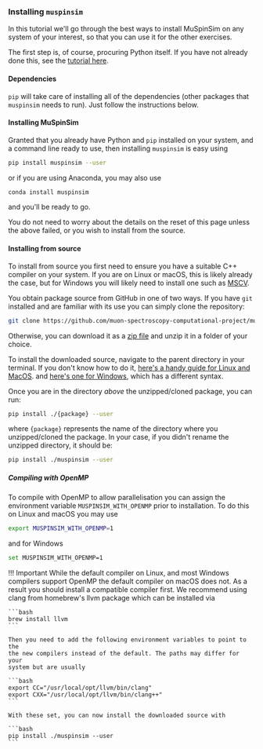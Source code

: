 ### Installing `muspinsim`

In this tutorial we'll go through the best ways to install MuSpinSim on
any system of your interest, so that you can use it for the other exercises.

The first step is, of course, procuring Python itself. If you have not already
done this, see the [tutorial here](./python-setup).

#### Dependencies

`pip` will take care of installing all of the dependencies (other packages
that `muspinsim` needs to run). Just follow the instructions below.

#### Installing MuSpinSim

Granted that you already have Python and `pip` installed on your system, and a
command line ready to use, then installing `muspinsim` is easy using

```bash
pip install muspinsim --user
```
or if you are using Anaconda, you may also use

```bash
conda install muspinsim
```

and you'll be ready to go.

You do not need to worry about the details on the reset of this page unless the
above failed, or you wish to install from the source.

#### Installing from source

To install from source you first need to ensure you have a suitable C++ compiler on
your system. If you are on Linux or macOS, this is likely already the case, but for
Windows you will likely need to install one such as [MSCV](https://visualstudio.microsoft.com/visual-cpp-build-tools/). 

You obtain package source from GitHub in one of two ways. If you have `git` installed and are familiar with its
use you can simply clone the repository:

```bash
git clone https://github.com/muon-spectroscopy-computational-project/muspinsim.git
```

Otherwise, you can download it as a 
[zip file](https://github.com/muon-spectroscopy-computational-project/muspinsim/archive/main.zip)
and unzip it in a folder of your choice.

To install the downloaded source, navigate to the parent directory in your
terminal. If you don't know how to do it,
[here's a handy guide for Linux and MacOS](http://linuxcommand.org/lc3_lts0020.php).
and [here's one for Windows](http://dosprompt.info/basics.asp), which has a 
different syntax. 

Once you are in the directory *above* the unzipped/cloned package, you can run:

```bash
pip install ./{package} --user
```

where `{package}` represents the name of the directory where you unzipped/cloned
the package. In your case, if you didn't rename the unzipped directory, it should be:

```bash
pip install ./muspinsim --user
```

##### Compiling with OpenMP

To compile with OpenMP to allow parallelisation you can assign the environment variable
`MUSPINSIM_WITH_OPENMP` prior to installation. To do this on Linux and macOS you may use

```bash
export MUSPINSIM_WITH_OPENMP=1
```

and for Windows

```bash
set MUSPINSIM_WITH_OPENMP=1
```

!!! Important
    While the default compiler on Linux, and most Windows compilers support OpenMP
    the default compiler on macOS does not. As a result you should install a
    compatible compiler first. We recommend using clang from homebrew's llvm
    package which can be installed via

    ```bash
    brew install llvm
    ```

    Then you need to add the following environment variables to point to the
    the new compilers instead of the default. The paths may differ for your
    system but are usually

    ```bash
    export CC="/usr/local/opt/llvm/bin/clang"
    export CXX="/usr/local/opt/llvm/bin/clang++"
    ```

    With these set, you can now install the downloaded source with

    ```bash
    pip install ./muspinsim --user
    ```